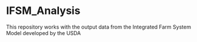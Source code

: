 # IFSM_Analysis
This repository works with the output data from the Integrated Farm System Model developed by the USDA 
